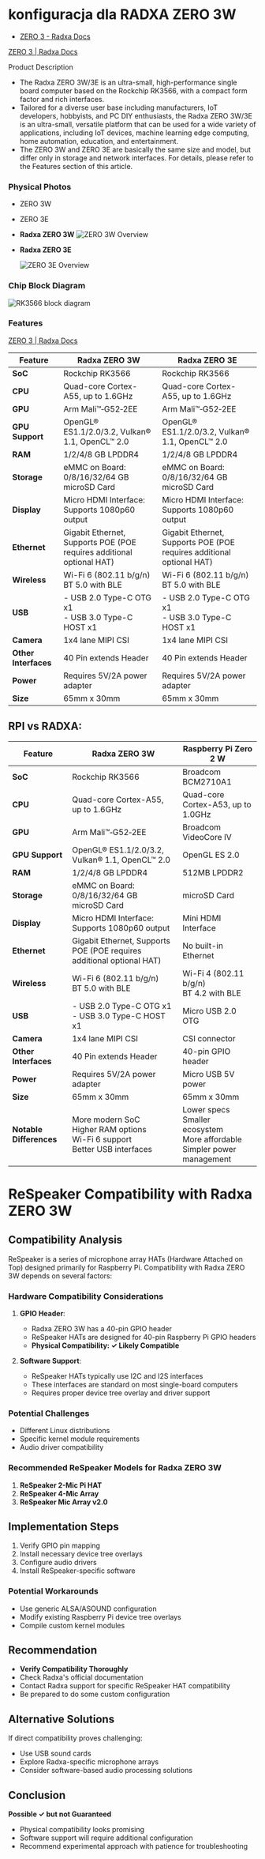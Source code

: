 # konfiguracja dla RADXA ZERO 3W

+ [ZERO 3 - Radxa Docs](https://docs.radxa.com/zero/zero3)


[ZERO 3 | Radxa Docs](https://docs.radxa.com/en/zero/zero3)

Product Description

-   The Radxa ZERO 3W/3E is an ultra-small, high-performance single board computer based on the Rockchip RK3566, with a compact form factor and rich interfaces.
-   Tailored for a diverse user base including manufacturers, IoT developers, hobbyists, and PC DIY enthusiasts, the Radxa ZERO 3W/3E is an ultra-small, versatile platform that can be used for a wide variety of applications, including IoT devices, machine learning edge computing, home automation, education, and entertainment.
-   The ZERO 3W and ZERO 3E are basically the same size and model, but differ only in storage and network interfaces. For details, please refer to the Features section of this article.

### Physical Photos

-   ZERO 3W
-   ZERO 3E

-   **Radxa ZERO 3W** ![ZERO 3W Overview](https://docs.radxa.com/en/assets/images/radxa_zero_3w-84a1e0f01c8381ff1a202d4322f9ed17.webp)

-   **Radxa ZERO 3E**
    
    ![ZERO 3E Overview](https://docs.radxa.com/en/assets/images/radxa_zero_3e-5dd80fbef63346e2ccb826313afd5683.webp)
    

### Chip Block Diagram

![RK3566 block diagram](https://docs.radxa.com/en/assets/images/rk3566_block_diagram-de2389bba93c061b1646c4607be41c95.webp)

### Features
[ZERO 3 | Radxa Docs](https://docs.radxa.com/en/zero/zero3)

| Feature | Radxa ZERO 3W | Radxa ZERO 3E |
|---------|--------------|--------------|
| **SoC** | Rockchip RK3566 | Rockchip RK3566 |
| **CPU** | Quad-core Cortex-A55, up to 1.6GHz | Quad-core Cortex-A55, up to 1.6GHz |
| **GPU** | Arm Mali™‑G52‑2EE | Arm Mali™‑G52‑2EE |
| **GPU Support** | OpenGL® ES1.1/2.0/3.2, Vulkan® 1.1, OpenCL™ 2.0 | OpenGL® ES1.1/2.0/3.2, Vulkan® 1.1, OpenCL™ 2.0 |
| **RAM** | 1/2/4/8 GB LPDDR4 | 1/2/4/8 GB LPDDR4 |
| **Storage** | eMMC on Board: 0/8/16/32/64 GB <br> microSD Card | eMMC on Board: 0/8/16/32/64 GB <br> microSD Card |
| **Display** | Micro HDMI Interface: Supports 1080p60 output | Micro HDMI Interface: Supports 1080p60 output |
| **Ethernet** | Gigabit Ethernet, Supports POE (POE requires additional optional HAT) | Gigabit Ethernet, Supports POE (POE requires additional optional HAT) |
| **Wireless** | Wi-Fi 6 (802.11 b/g/n) <br> BT 5.0 with BLE | Wi-Fi 6 (802.11 b/g/n) <br> BT 5.0 with BLE |
| **USB** | - USB 2.0 Type-C OTG x1 <br> - USB 3.0 Type-C HOST x1 | - USB 2.0 Type-C OTG x1 <br> - USB 3.0 Type-C HOST x1 |
| **Camera** | 1x4 lane MIPI CSI | 1x4 lane MIPI CSI |
| **Other Interfaces** | 40 Pin extends Header | 40 Pin extends Header |
| **Power** | Requires 5V/2A power adapter | Requires 5V/2A power adapter |
| **Size** | 65mm x 30mm | 65mm x 30mm |

## RPI vs RADXA:

| Feature | Radxa ZERO 3W | Raspberry Pi Zero 2 W |
|---------|--------------|----------------------|
| **SoC** | Rockchip RK3566 | Broadcom BCM2710A1 |
| **CPU** | Quad-core Cortex-A55, up to 1.6GHz | Quad-core Cortex-A53, up to 1.0GHz |
| **GPU** | Arm Mali™‑G52‑2EE | Broadcom VideoCore IV |
| **GPU Support** | OpenGL® ES1.1/2.0/3.2, Vulkan® 1.1, OpenCL™ 2.0 | OpenGL ES 2.0 |
| **RAM** | 1/2/4/8 GB LPDDR4 | 512MB LPDDR2 |
| **Storage** | eMMC on Board: 0/8/16/32/64 GB <br> microSD Card | microSD Card |
| **Display** | Micro HDMI Interface: Supports 1080p60 output | Mini HDMI Interface |
| **Ethernet** | Gigabit Ethernet, Supports POE (POE requires additional optional HAT) | No built-in Ethernet |
| **Wireless** | Wi-Fi 6 (802.11 b/g/n) <br> BT 5.0 with BLE | Wi-Fi 4 (802.11 b/g/n) <br> BT 4.2 with BLE |
| **USB** | - USB 2.0 Type-C OTG x1 <br> - USB 3.0 Type-C HOST x1 | Micro USB 2.0 OTG |
| **Camera** | 1x4 lane MIPI CSI | CSI connector |
| **Other Interfaces** | 40 Pin extends Header | 40-pin GPIO header |
| **Power** | Requires 5V/2A power adapter | Micro USB 5V power |
| **Size** | 65mm x 30mm | 65mm x 30mm |
| **Notable Differences** | More modern SoC <br> Higher RAM options <br> Wi-Fi 6 support <br> Better USB interfaces | Lower specs <br> Smaller ecosystem <br> More affordable <br> Simpler power management |




# ReSpeaker Compatibility with Radxa ZERO 3W

## Compatibility Analysis

ReSpeaker is a series of microphone array HATs (Hardware Attached on Top) designed primarily for Raspberry Pi. Compatibility with Radxa ZERO 3W depends on several factors:

### Hardware Compatibility Considerations
1. **GPIO Header**: 
   - Radxa ZERO 3W has a 40-pin GPIO header
   - ReSpeaker HATs are designed for 40-pin Raspberry Pi GPIO headers
   - **Physical Compatibility: ✓ Likely Compatible**

2. **Software Support**:
   - ReSpeaker HATs typically use I2C and I2S interfaces
   - These interfaces are standard on most single-board computers
   - Requires proper device tree overlay and driver support

### Potential Challenges
- Different Linux distributions
- Specific kernel module requirements
- Audio driver compatibility

### Recommended ReSpeaker Models for Radxa ZERO 3W
1. **ReSpeaker 2-Mic Pi HAT**
2. **ReSpeaker 4-Mic Array**
3. **ReSpeaker Mic Array v2.0**

## Implementation Steps
1. Verify GPIO pin mapping
2. Install necessary device tree overlays
3. Configure audio drivers
4. Install ReSpeaker-specific software

### Potential Workarounds
- Use generic ALSA/ASOUND configuration
- Modify existing Raspberry Pi device tree overlays
- Compile custom kernel modules

## Recommendation
- **Verify Compatibility Thoroughly**
- Check Radxa's official documentation
- Contact Radxa support for specific ReSpeaker HAT compatibility
- Be prepared to do some custom configuration

## Alternative Solutions
If direct compatibility proves challenging:
- Use USB sound cards
- Explore Radxa-specific microphone arrays
- Consider software-based audio processing solutions

## Conclusion
**Possible ✓ but not Guaranteed**
- Physical compatibility looks promising
- Software support will require additional configuration
- Recommend experimental approach with patience for troubleshooting